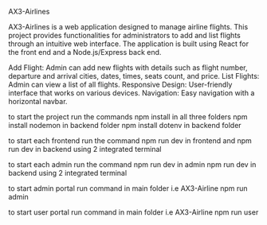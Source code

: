 AX3-Airlines

AX3-Airlines is a web application designed to manage airline flights. This project provides functionalities for administrators to add and list flights through an intuitive web interface. The application is built using React for the front end and a Node.js/Express back end.


Add Flight: Admin can add new flights with details such as flight number, departure and arrival cities, dates, times, seats count, and price.
List Flights: Admin can view a list of all flights.
Responsive Design: User-friendly interface that works on various devices.
Navigation: Easy navigation with a horizontal navbar.

to start the project 
run the commands
npm install in all three folders
npm install nodemon in backend folder
npm install dotenv in backend folder



to start each frontend run the command
npm run dev 
in frontend
and 
npm run dev 
in backend 
using 2 integrated terminal

to start each admin run the command
npm run dev 
in admin
npm run dev 
in backend 
using 2 integrated terminal



to start admin portal run command in main folder i.e AX3-Airline
npm run admin

to start user portal run command in main folder i.e AX3-Airline
npm run user
